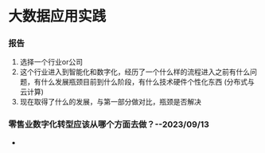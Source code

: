 # 大数据应用实践
### 报告
1. 选择一个行业or公司
2. 这个行业进入到智能化和数字化，经历了一个什么样的流程进入之前有什么问题，有什么发展瓶颈目前到什么阶段，有什么技术硬件个性化东西 (分布式与云计算)
3. 现在取得了什么的发展，与第一部分做对比，瓶颈是否解决
### 零售业数字化转型应该从哪个方面去做？--2023/09/13
- 